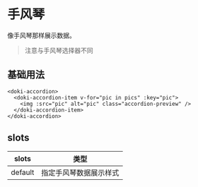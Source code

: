# 手风琴

像手风琴那样展示数据。

> 注意与手风琴选择器不同

## 基础用法

```vue
<doki-accordion>
  <doki-accordion-item v-for="pic in pics" :key="pic">
    <img :src="pic" alt="pic" class="accordion-preview" />
  </doki-accordion-item>
</doki-accordion>
```

## slots

|  slots  |          类型          |
| :-----: | :--------------------: |
| default | 指定手风琴数据展示样式 |